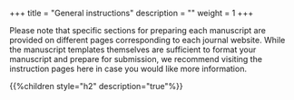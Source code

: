 +++
title = "General instructions"
description = ""
weight = 1
+++

Please note that specific sections for preparing each manuscript are provided on different pages corresponding to each journal website. While the manuscript templates themselves are sufficient to format your manuscript and prepare for submission, we recommend visiting the instruction pages here in case you would like more information.

{{%children style="h2" description="true"%}}
